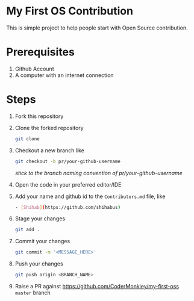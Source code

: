 # My First OS Contribution

This is simple project to help people start with Open Source contribution.

# Prerequisites

1. Github Account
2. A computer with an internet connection

# Steps

1. Fork this repository
2. Clone the forked repository
   ```bash
   git clone
   ```
3. Checkout a new branch like

   ```bash
   git checkout -b pr/your-github-username
   ```

   _stick to the branch naming convention of pr/your-github-username_

4. Open the code in your preferred editor/IDE
5. Add your name and github id to the `Contributors.md` file, like
   ```bash
   - [Shihab](https://github.com/shihabus)
   ```
6. Stage your changes
   ```bash
   git add .
   ```
7. Commit your changes
   ```bash
   git commit -m '<MESSAGE_HERE>'
   ```
8. Push your changes

   ```bash
   git push origin <BRANCH_NAME>
   ```

9. Raise a PR against https://github.com/CoderMonkiey/my-first-oss `master` branch
